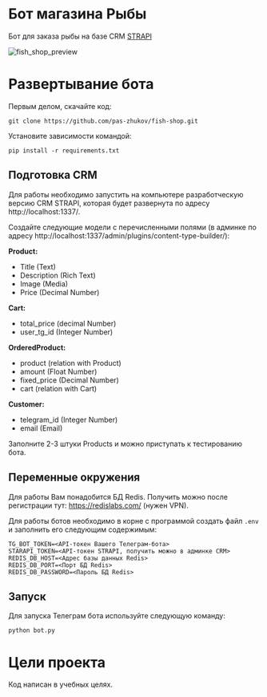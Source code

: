 # Бот магазина Рыбы

Бот для заказа рыбы на базе CRM [STRAPI](https://strapi.io/)

![fish_shop_preview](https://github.com/pas-zhukov/fish-shop/assets/117192371/8230122c-0e47-4624-b7fd-b6e171c27fcb)


# Развертывание бота

Первым делом, скачайте код:

```shell
git clone https://github.com/pas-zhukov/fish-shop.git
```

Установите зависимости командой:

```shell
pip install -r requirements.txt
```

## Подготовка CRM

Для работы необходимо запустить на компьютере разработческую версию CRM STRAPI, которая будет развернута по адресу http://localhost:1337/.

Создайте следующие модели с перечисленными полями (в админке по адресу http://localhost:1337/admin/plugins/content-type-builder/):

**Product:**
- Title (Text)
- Description (Rich Text)
- Image (Media)
- Price (Decimal Number)

**Cart:**
- total_price (decimal Number)
- user_tg_id (Integer Number)

**OrderedProduct:**
- product (relation with Product)
- amount (Float Number)
- fixed_price (Decimal Number)
- cart (relation with Cart)

**Customer:**
- telegram_id (Integer Number)
- email (Email)

Заполните 2-3 штуки Products и можно приступать к тестированию бота.

## Переменные окружения

Для работы Вам понадобится БД Redis. Получить можно после регистрации тут: https://redislabs.com/ (нужен VPN).

Для работы ботов необходимо в корне с программой создать файл `.env` и заполнить его следующим содержимым:
```shell
TG_BOT_TOKEN=<API-токен Вашего Телеграм-бота>
STARAPI_TOKEN=<API-токен STRAPI, получить можно в админке CRM>
REDIS_DB_HOST=<Адрес базы данных Redis>
REDIS_DB_PORT=<Порт БД Redis>
REDIS_DB_PASSWORD=<Пароль БД Redis>
```

## Запуск

Для запуска Телеграм бота используйте следующую команду:

```shell
python bot.py
```

# Цели проекта

Код написан в учебных целях.

